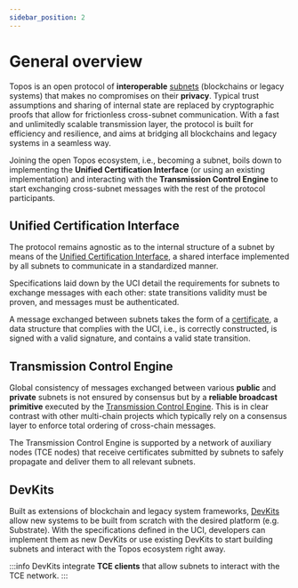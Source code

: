 ```yaml
---
sidebar_position: 2
---
```


# General overview

Topos is an open protocol of **interoperable** [subnets](/learn/subnets/overview) (blockchains or legacy systems) that makes no compromises on their **privacy**. Typical trust assumptions and sharing of internal state are replaced by cryptographic proofs that allow for frictionless cross-subnet communication. With a fast and unlimitedly scalable transmission layer, the protocol is built for efficiency and resilience, and aims at bridging all blockchains and legacy systems in a seamless way.

Joining the open Topos ecosystem, i.e., becoming a subnet, boils down to implementing the **Unified Certification Interface** (or using an existing implementation) and interacting with the **Transmission Control Engine** to start exchanging cross-subnet messages with the rest of the protocol participants.

## Unified Certification Interface

The protocol remains agnostic as to the internal structure of a subnet by means of the [Unified Certification Interface](/learn/uci/overview), a shared interface implemented by all subnets to communicate in a standardized manner.

Specifications laid down by the UCI detail the requirements for subnets to exchange messages with each other: state transitions validity must be proven, and messages must be authenticated.

A message exchanged between subnets takes the form of a [certificate](/learn/uci/overview#certificate), a data structure that complies with the UCI, i.e., is correctly constructed, is signed with a valid signature, and contains a valid state transition.

## Transmission Control Engine

Global consistency of messages exchanged between various **public** and **private** subnets is not ensured by consensus but by a **reliable broadcast primitive** executed by the [Transmission Control Engine](/learn/tce/overview). This is in clear contrast with other multi-chain projects which typically rely on a consensus layer to enforce total ordering of cross-chain messages.

The Transmission Control Engine is supported by a network of auxiliary nodes (TCE nodes) that receive certificates submitted by subnets to safely propagate and deliver them to all relevant subnets.

## DevKits

Built as extensions of blockchain and legacy system frameworks, [DevKits](/build/overview#devkits) allow new systems to be built from scratch with the desired platform (e.g. Substrate). With the specifications defined in the UCI, developers can implement them as new DevKits or use existing DevKits to start building subnets and interact with the Topos ecosystem right away.

:::info
DevKits integrate **TCE clients** that allow subnets to interact with the TCE network.
:::

